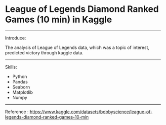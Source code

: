 
# League of Legends Diamond Ranked Games (10 min) in Kaggle
-------------

Introduce:

The analysis of League of Legends data, which was a topic of interest, predicted victory through kaggle data. 

----------------

Skills:
* Python
* Pandas
* Seaborn
* Matplotlib
* Numpy

------------
Reference : https://www.kaggle.com/datasets/bobbyscience/league-of-legends-diamond-ranked-games-10-min
